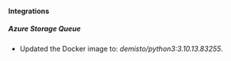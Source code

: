 #### Integrations
##### Azure Storage Queue
- Updated the Docker image to: *demisto/python3:3.10.13.83255*.
